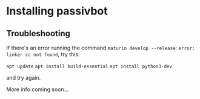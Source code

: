 # Installing passivbot

## Troubleshooting

If there's an error running the command `maturin develop --release`: `error: linker cc not found`, try this:

`apt update`
`apt install build-essential`
`apt install python3-dev`

and try again.

More info coming soon...
